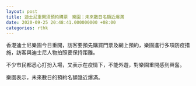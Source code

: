```yaml
---
layout: post
title: 迪士尼重開須預約購票　樂園：未來數日名額近爆滿
date: 2020-09-25 20:48:41.000000000 +08:00
categories: rthk
---
```


香港迪士尼樂園今日重開，訪客要預先購買門票及網上預約，樂園進行多項防疫措施，訪客與迪士尼人物拍照要保持距離。

不少市民都悉心打扮入場，又表示在疫情下，不能外遊，對樂園重開感到興奮。

樂園表示，未來數日的預約名額幾近爆滿。
